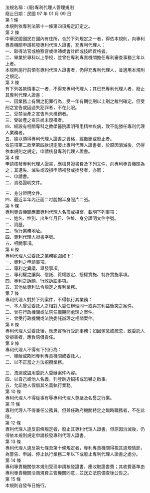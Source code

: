 法規名稱：(廢)專利代理人管理規則  
廢止日期：民國 97 年 01 月 09 日  
第 1 條  
本規則依專利法第十一條第四項規定訂定之。  
第 2 條  
中華民國國民在國內有住所，合於下列規定之一者，得依本規則，向專利  
專責機關申請核發專利代理人證書，充專利代理人：  
一、取得法官或檢察官或律師或會計師或技師資格者。  
二、畢業於專科以上學校，並曾在專利專責機關擔任專利審查事務三年以  
上者。  
本規則施行前領有專利代理人證書者，仍得充專利代理人，並適用本規則  
之規定。  
第 3 條  
有下列各款情事之一者，不得充專利代理人；其已充專利代理人者，廢止  
其專利代理人證書：  
一、因業務上有關之犯罪行為，受一年有期徒刑以上刑之裁判確定。但受  
刑之宣告或因過失犯罪者，不在此限。  
二、受禁治產之宣告尚未撤銷者。  
三、受破產之宣告尚未復權者。  
四、經設有相關專科之教學醫院證明罹患精神疾病，致不能勝任專利代理  
人業務者。  
五、據以領得專利代理人證書之資格，經撤銷或廢止者。  
依前項第二款至第四款規定廢止專利代理人證書者，於原因消滅後，仍得  
依本規則之規定，申請核發專利代理人證書。  
第 4 條  
申請核發專利代理人證書，應檢具證書費及下列文件，向專利專責機關為  
之；其遺失、滅失或毀損申請補發或換發者，亦同：  
一、申請書。  
二、資格證明文件。  


三、身分證明文件。  
四、最近半年內正面二吋脫帽半身照片二張。  
第 5 條  
專利專責機關應置專利代理人名簿或檔案，載明下列事項：  
一、姓名、性別、出生年月日、住址、身分證明文件字號。  
二、資歷。  
三、執行業務地址。  
四、專利代理人證書字號。  
五、相關事項。  
第 6 條  
專利代理人受委託之業務範圍如下：  
一、專利之申請事項。  
二、專利之異議、舉發事項。  
三、專利權之讓與、信託、質權設定、授權實施、特許實施事項。  
四、專利之訴願、行政訴訟事項。  
五、其他依專利法令規定之專利業務。  
第 7 條  
專利代理人對於下列案件，不得執行其業務：  
一、本人曾受委託人之相對人委任辦理同一或與其利益衝突之案件。  
二、曾在行政機關或法院任職期間處理之案件。  
三、曾受行政機關或法院委託辦理之相關案件。  
第 8 條  
專利代理人受委託後，應忠實執行受託事務；如因懈怠或疏忽，致委託人  
受損害者，應負賠償責任。  
第 9 條  
專利代理人不得有下列行為：  
一、矇蔽或欺罔專利專責機關或委託人。  
二、以不正當之方法招攬業務。  


三、洩漏或盜用委託人委辦案件內容。  
四、以自己或他人名義，刊登跡近招搖或恐嚇之啟事。  
五、允諾他人假借其名義執行業務。  
第 10 條  
專利代理人不得從事有辱專利代理人尊嚴及名譽之行業。  
第 11 條  
專利代理人不得兼任公務員。但兼任政府機關特定之臨時職務者，不在此  
限。  
第 12 條  
專利代理人違反前條規定者，廢止其專利代理人證書。但原因消滅後，仍  
得依本規則規定申請核發專利代理人證書。  
第 13 條  
專利代理人違反第七條至第十條規定者，專利專責機關得視其違規情節，  
為警告、申誡、停止執行業務二年以下或廢止專利代理人證書之處分。  
第 14 條  
專利專責機關依本規則受理申請核發證書，應收取證書費；其收費基準由  
專利專責機關洽商規費主管機關同意，並送立法院備查後公告之。  
第 15 條  
本規則自發布日施行。  



